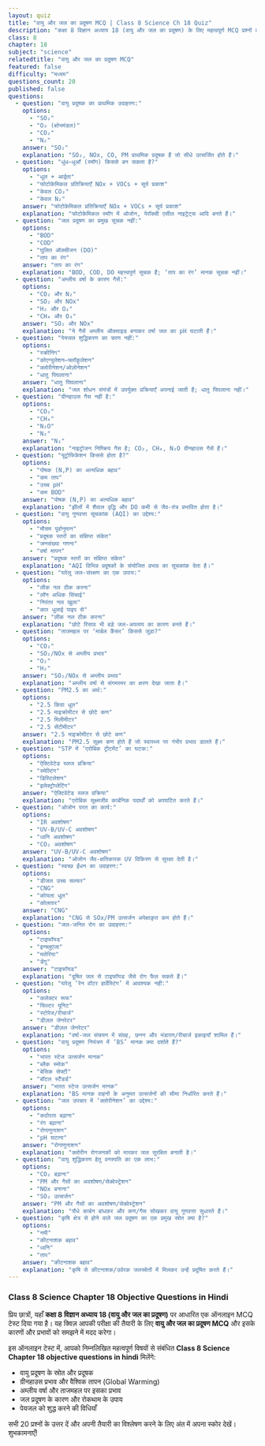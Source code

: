 ```yaml
---
layout: quiz
title: "वायु और जल का प्रदूषण MCQ | Class 8 Science Ch 18 Quiz"
description: "कक्षा 8 विज्ञान अध्याय 18 (वायु और जल का प्रदूषण) के लिए महत्वपूर्ण MCQ प्रश्नों का ऑनलाइन टेस्ट।"
class: 8
chapter: 18
subject: "science"
relatedtitle: "वायु और जल का प्रदूषण MCQ"
featured: false
difficulty: "मध्यम"
questions_count: 20
published: false 
questions:
  - question: "वायु प्रदूषक का प्राथमिक उदाहरण:"
    options:
      - "SO₂"
      - "O₃ (क्षोभमंडल)"
      - "CO₂"
      - "N₂"
    answer: "SO₂"
    explanation: "SO₂, NOx, CO, PM प्राथमिक प्रदूषक हैं जो सीधे उत्सर्जित होते हैं।"
  - question: "धुंध–धुआँ (स्मॉग) किससे बन सकता है?"
    options:
      - "धूल + आर्द्रता"
      - "फोटोकेमिकल प्रतिक्रियाएँ NOx + VOCs + सूर्य प्रकाश"
      - "केवल CO₂"
      - "केवल N₂"
    answer: "फोटोकेमिकल प्रतिक्रियाएँ NOx + VOCs + सूर्य प्रकाश"
    explanation: "फोटोकेमिकल स्मॉग में ओजोन, पेरॉक्सी एसील नाइट्रेट्स आदि बनते हैं।"
  - question: "जल प्रदूषण का प्रमुख सूचक नहीं:"
    options:
      - "BOD"
      - "COD"
      - "घुलित ऑक्सीजन (DO)"
      - "ताप का रंग"
    answer: "ताप का रंग"
    explanation: "BOD, COD, DO महत्त्वपूर्ण सूचक हैं; ‘ताप का रंग’ मानक सूचक नहीं।"
  - question: "अम्लीय वर्षा के कारण गैसें:"
    options:
      - "CO₂ और N₂"
      - "SO₂ और NOx"
      - "H₂ और O₂"
      - "CH₄ और O₃"
    answer: "SO₂ और NOx"
    explanation: "ये गैसें अम्लीय ऑक्साइड बनाकर वर्षा जल का pH घटाती हैं।"
  - question: "पेयजल शुद्धिकरण का चरण नहीं:"
    options:
      - "स्क्रीनिंग"
      - "कोएग्युलेशन–फ्लॉकुलेशन"
      - "क्लोरीनेशन/ओज़ोनेशन"
      - "धातु पिघलाना"
    answer: "धातु पिघलाना"
    explanation: "जल शोधन संयंत्रों में उपर्युक्त प्रक्रियाएँ अपनाई जाती हैं; धातु पिघलाना नहीं।"
  - question: "ग्रीनहाउस गैस नहीं है:"
    options:
      - "CO₂"
      - "CH₄"
      - "N₂O"
      - "N₂"
    answer: "N₂"
    explanation: "नाइट्रोजन निष्क्रिय गैस है; CO₂, CH₄, N₂O ग्रीनहाउस गैसें हैं।"
  - question: "यूट्रोफिकेशन किससे होता है?"
    options:
      - "पोषक (N,P) का अत्यधिक बहाव"
      - "कम ताप"
      - "उच्च pH"
      - "कम BOD"
    answer: "पोषक (N,P) का अत्यधिक बहाव"
    explanation: "झीलों में शैवाल वृद्धि और DO कमी से जैव-तंत्र प्रभावित होता है।"
  - question: "वायु गुणवत्ता सूचकांक (AQI) का उद्देश्य:"
    options:
      - "मौसम पूर्वानुमान"
      - "प्रदूषक स्तरों का संक्षिप्त संकेत"
      - "जनसंख्या गणना"
      - "वर्षा मापन"
    answer: "प्रदूषक स्तरों का संक्षिप्त संकेत"
    explanation: "AQI विभिन्न प्रदूषकों के संयोजित प्रभाव का सूचकांक देता है।"
  - question: "घरेलू जल-संरक्षण का एक उपाय:"
    options:
      - "लीक नल ठीक करना"
      - "लॉन अधिक सिंचाई"
      - "निरंतर नल खुला"
      - "कार धुलाई पाइप से"
    answer: "लीक नल ठीक करना"
    explanation: "छोटे रिसाव भी बड़े जल-अपव्यय का कारण बनते हैं।"
  - question: "ताजमहल पर ‘मार्बल कैंसर’ किससे जुड़ा?"
    options:
      - "CO₂"
      - "SO₂/NOx से अम्लीय प्रभाव"
      - "O₂"
      - "H₂"
    answer: "SO₂/NOx से अम्लीय प्रभाव"
    explanation: "अम्लीय वर्षा से संगमरमर का क्षरण देखा जाता है।"
  - question: "PM2.5 का अर्थ:"
    options:
      - "2.5 किग्रा धूल"
      - "2.5 माइक्रोमीटर से छोटे कण"
      - "2.5 मिलीमीटर"
      - "2.5 सेंटीमीटर"
    answer: "2.5 माइक्रोमीटर से छोटे कण"
    explanation: "PM2.5 सूक्ष्म कण होते हैं जो स्वास्थ्य पर गंभीर प्रभाव डालते हैं।"
  - question: "STP में ‘एरोबिक ट्रीटमेंट’ का घटक:"
    options:
      - "ऐक्टिवेटेड स्लज प्रक्रिया"
      - "स्मेल्टिंग"
      - "डिस्टिलेशन"
      - "इलेक्ट्रोप्लेटिंग"
    answer: "ऐक्टिवेटेड स्लज प्रक्रिया"
    explanation: "एरोबिक सूक्ष्मजीव कार्बनिक पदार्थों को अपघटित करते हैं।"
  - question: "ओजोन परत का कार्य:"
    options:
      - "IR अवशोषण"
      - "UV-B/UV-C अवशोषण"
      - "ध्वनि अवशोषण"
      - "CO₂ अवशोषण"
    answer: "UV-B/UV-C अवशोषण"
    explanation: "ओजोन जैव-क्षतिकारक UV विकिरण से सुरक्षा देती है।"
  - question: "स्वच्छ ईंधन का उदाहरण:"
    options:
      - "डीजल उच्च सल्फर"
      - "CNG"
      - "कोयला धूल"
      - "कोलतार"
    answer: "CNG"
    explanation: "CNG से SOx/PM उत्सर्जन अपेक्षाकृत कम होते हैं।"
  - question: "जल-जनित रोग का उदाहरण:"
    options:
      - "टाइफॉयड"
      - "इन्फ्लुएंजा"
      - "मलेरिया"
      - "डेंगू"
    answer: "टाइफॉयड"
    explanation: "दूषित जल से टाइफॉयड जैसे रोग फैल सकते हैं।"
  - question: "घरेलू ‘रेन वॉटर हार्वेस्टिंग’ में आवश्यक नहीं:"
    options:
      - "कलेक्टर रूफ"
      - "फिल्टर यूनिट"
      - "स्टोरेज/रीचार्ज"
      - "डीज़ल जेनरेटर"
    answer: "डीज़ल जेनरेटर"
    explanation: "वर्षा-जल संचयन में संग्रह, छनन और भंडारण/रीचार्ज इकाइयाँ शामिल हैं।"
  - question: "वायु प्रदूषण नियंत्रण में ‘BS’ मानक क्या दर्शाते हैं?"
    options:
      - "भारत स्टेज उत्सर्जन मानक"
      - "ब्लैक स्मोक"
      - "बेसिक सेफ्टी"
      - "बॉटल स्टैंडर्ड"
    answer: "भारत स्टेज उत्सर्जन मानक"
    explanation: "BS मानक वाहनों के अनुमत उत्सर्जनों की सीमा निर्धारित करते हैं।"
  - question: "जल उपचार में ‘क्लोरीनेशन’ का उद्देश्य:"
    options:
      - "कठोरता बढ़ाना"
      - "रंग बढ़ाना"
      - "रोगाणुनाशन"
      - "pH घटाना"
    answer: "रोगाणुनाशन"
    explanation: "क्लोरीन रोगजनकों को मारकर जल सुरक्षित बनाती है।"
  - question: "वायु शुद्धिकरण हेतु वनस्पति का एक लाभ:"
    options:
      - "CO₂ बढ़ाना"
      - "PM और गैसों का अवशोषण/सेक्वेस्ट्रेशन"
      - "NOx बनाना"
      - "SO₂ उत्सर्जन"
    answer: "PM और गैसों का अवशोषण/सेक्वेस्ट्रेशन"
    explanation: "पौधे कार्बन बांधकर और कण/गैस सोखकर वायु गुणवत्ता सुधारते हैं।"
  - question: "कृषि क्षेत्र से होने वाले जल प्रदूषण का एक प्रमुख स्रोत क्या है?"
    options:
      - "नमी"
      - "कीटनाशक बहाव"
      - "ध्वनि"
      - "ताप"
    answer: "कीटनाशक बहाव"
    explanation: "कृषि से कीटनाशक/उर्वरक जलस्रोतों में मिलकर उन्हें प्रदूषित करते हैं।"
---
```


### Class 8 Science Chapter 18 Objective Questions in Hindi

प्रिय छात्रों, यहाँ **कक्षा 8 विज्ञान अध्याय 18 (वायु और जल का प्रदूषण)** पर आधारित एक ऑनलाइन MCQ टेस्ट दिया गया है। यह क्विज़ आपकी परीक्षा की तैयारी के लिए **वायु और जल का प्रदूषण MCQ** और इसके कारणों और प्रभावों को समझने में मदद करेगा।

इस ऑनलाइन टेस्ट में, आपको निम्नलिखित महत्वपूर्ण विषयों से संबंधित **Class 8 Science Chapter 18 objective questions in hindi** मिलेंगे:
- वायु प्रदूषण के स्रोत और प्रदूषक
- ग्रीनहाउस प्रभाव और वैश्विक तापन (Global Warming)
- अम्लीय वर्षा और ताजमहल पर इसका प्रभाव
- जल प्रदूषण के कारण और रोकथाम के उपाय
- पेयजल को शुद्ध करने की विधियाँ

सभी 20 प्रश्नों के उत्तर दें और अपनी तैयारी का विश्लेषण करने के लिए अंत में अपना स्कोर देखें। शुभकामनाएँ!